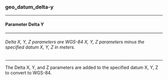 ### geo_datum_delta-y



------
#### Parameter Delta Y



------
###### Delta X, Y, Z parameters are WGS-84 X, Y, Z parameters minus the specified datum X, Y, Z in meters.



------
The Delta X, Y, and Z parameters are added to the specified datum X, Y, Z to convert to WGS-84.